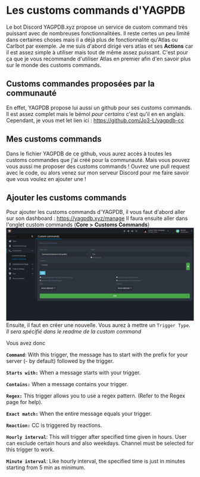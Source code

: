 # Les customs commands d'YAGPDB
Le bot Discord YAGPDB.xyz propose un service de custom command très puissant avec de nombreuses fonctionnalitées. Il reste certes un peu limité dans certaines choses mais il a déjà plus de fonctionnalité qu'Atlas ou Carlbot par exemple.
Je me suis d'abord dirigé vers atlas et ses **Actions** car il est assez simple à utiliser mais tout de même assez puissant. C'est pour ça que je vous recommande d'utiliser Atlas en premier afin d'en savoir plus sur le monde des customs commands.

## Customs commandes proposées par la communauté
En effet, YAGPDB propose lui aussi un github pour ses customs commands. Il est assez complet mais le bémol *pour certains* c'est qu'il en en anglais. Cependant, je vous met let lien ici : https://github.com/Jo3-L/yagpdb-cc

## Mes customs commands
Dans le fichier YAGPDB de ce github, vous aurez accès à toutes les customs commandes que j'ai créé pour la communauté. Mais vous pouvez vous aussi me proposer des customs commands ! Ouvrez une pull request avec le code, ou alors venez sur mon serveur Discord pour me faire savoir que vous voulez en ajouter une !

## Ajouter les customs commands
Pour ajouter les customs commands d'YAGPDB, il vous faut d'abord aller sur son dashboard : https://yagpdb.xyz/manage
Il faura ensuite aller dans l'onglet custom commands (__Core__ **>** __Customs Commands__)
![customscommands](https://raw.githubusercontent.com/Merlode11/botscustomcommands/master/images/yagpdb-customscommands.png)
Ensuite, il faut en créer une nouvelle. Vous aurez à mettre un `Trigger Type`. *Il sera spécifié dans le readme de la custom command*

Vous avez donc

**`Command`**: With this trigger, the message has to start with the prefix for your server (- by default) followed by the trigger.

**`Starts with:`** When a message starts with your trigger.

**`Contains:`** When a message contains your trigger.

**`Regex:`** This trigger allows you to use a regex pattern. (Refer to the Regex page for help).

**`Exact match:`** When the entire message equals your trigger.

**`Reaction:`** CC is triggered by reactions.

**`Hourly interval`**: This will trigger after specified time given in hours. User can exclude certain hours and also weekdays. Channel must be selected for this trigger to work.

**`Minute interval`**: Like hourly interval, the specified time is just in minutes starting from 5 min as minimum.
